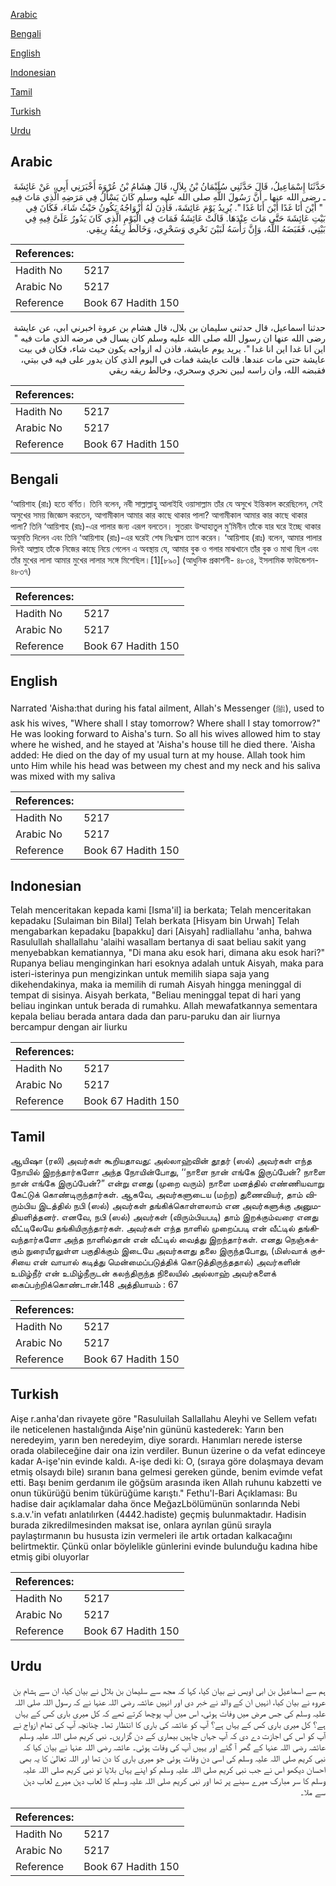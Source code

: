 [Arabic](#arabic)

[Bengali](#bengali)

[English](#english)

[Indonesian](#indonesian)

[Tamil](#tamil)

[Turkish](#turkish)

[Urdu](#urdu)

## Arabic


<div dir="rtl" lang="ar" style={{fontSize:'larger',backgroundColor:'#f8f9fa',padding:20}}>
حَدَّثَنَا إِسْمَاعِيلُ، قَالَ حَدَّثَنِي سُلَيْمَانُ بْنُ بِلاَلٍ، قَالَ هِشَامُ بْنُ عُرْوَةَ أَخْبَرَنِي أَبِي، عَنْ عَائِشَةَ ـ رضى الله عنها ـ أَنَّ رَسُولَ اللَّهِ صلى الله عليه وسلم كَانَ يَسْأَلُ فِي مَرَضِهِ الَّذِي مَاتَ فِيهِ ‏ "‏ أَيْنَ أَنَا غَدًا أَيْنَ أَنَا غَدًا ‏"‏‏.‏ يُرِيدُ يَوْمَ عَائِشَةَ، فَأَذِنَ لَهُ أَزْوَاجُهُ يَكُونُ حَيْثُ شَاءَ، فَكَانَ فِي بَيْتِ عَائِشَةَ حَتَّى مَاتَ عِنْدَهَا‏.‏ قَالَتْ عَائِشَةُ فَمَاتَ فِي الْيَوْمِ الَّذِي كَانَ يَدُورُ عَلَىَّ فِيهِ فِي بَيْتِي، فَقَبَضَهُ اللَّهُ، وَإِنَّ رَأْسَهُ لَبَيْنَ نَحْرِي وَسَحْرِي، وَخَالَطَ رِيقُهُ رِيقِي‏.‏
</div>
<div style={{backgroundColor:'#f8f9fa',padding:20, marginBottom: 10}}><table> <thead> <tr> <th>References:</th> <th></th> </tr> </thead> <tbody><tr><td>Hadith No</td><td>5217</td></tr><tr><td>Arabic No</td><td>5217</td></tr><tr><td>Reference</td><td>Book 67 Hadith 150</td></tr></tbody></table></div>


<div dir="rtl" lang="ar" style={{fontSize:'larger',backgroundColor:'#f8f9fa',padding:20}}>
حدثنا اسماعيل، قال حدثني سليمان بن بلال، قال هشام بن عروة اخبرني ابي، عن عايشة رضى الله عنها ان رسول الله صلى الله عليه وسلم كان يسال في مرضه الذي مات فيه " اين انا غدا اين انا غدا ". يريد يوم عايشة، فاذن له ازواجه يكون حيث شاء، فكان في بيت عايشة حتى مات عندها. قالت عايشة فمات في اليوم الذي كان يدور على فيه في بيتي، فقبضه الله، وان راسه لبين نحري وسحري، وخالط ريقه ريقي
</div>
<div style={{backgroundColor:'#f8f9fa',padding:20, marginBottom: 10}}><table> <thead> <tr> <th>References:</th> <th></th> </tr> </thead> <tbody><tr><td>Hadith No</td><td>5217</td></tr><tr><td>Arabic No</td><td>5217</td></tr><tr><td>Reference</td><td>Book 67 Hadith 150</td></tr></tbody></table></div>

## Bengali


<div dir="ltr" lang="bn" style={{fontSize:'larger',backgroundColor:'#f8f9fa',padding:20}}>
‘আয়িশাহ (রাঃ) হতে বর্ণিত। তিনি বলেন, নবী সাল্লাল্লাহু আলাইহি ওয়াসাল্লাম তাঁর যে অসুখে ইন্তিকাল করেছিলেন, সেই অসুখের সময় জিজ্ঞেস করতেন, আগামীকাল আমার কার কাছে থাকার পালা? আগামীকাল আমার কার কাছে থাকার পালা? তিনি ‘আয়িশাহ (রাঃ)-এর পালার জন্য এরূপ বলতেন। সুতরাং উম্মাহাতুল মু’মিনীন তাঁকে যার ঘরে ইচ্ছে থাকার অনুমতি দিলেন এবং তিনি ‘আয়িশাহ (রাঃ)-এর ঘরেই শেষ নিঃশ্বাস ত্যাগ করেন। ‘আয়িশাহ (রাঃ) বলেন, আমার পালার দিনই আল্লাহ তাঁকে নিজের কাছে নিয়ে গেলেন এ অবস্থায় যে, আমার বুক ও গলার মাঝখানে তাঁর বুক ও মাথা ছিল এবং তাঁর মুখের লালা আমার মুখের লালার সঙ্গে মিশেছিল।[1][৮৯০] (আধুনিক প্রকাশনী- ৪৮৩৪, ইসলামিক ফাউন্ডেশন- ৪৮৩৭)
</div>
<div style={{backgroundColor:'#f8f9fa',padding:20, marginBottom: 10}}><table> <thead> <tr> <th>References:</th> <th></th> </tr> </thead> <tbody><tr><td>Hadith No</td><td>5217</td></tr><tr><td>Arabic No</td><td>5217</td></tr><tr><td>Reference</td><td>Book 67 Hadith 150</td></tr></tbody></table></div>

## English


<div dir="ltr" lang="en" style={{fontSize:'larger',backgroundColor:'#f8f9fa',padding:20}}>
Narrated 'Aisha:that during his fatal ailment, Allah's Messenger (ﷺ), used to ask his wives, "Where shall I stay tomorrow? Where shall I stay tomorrow?" He was looking forward to Aisha's turn. So all his wives allowed him to stay where he wished, and he stayed at 'Aisha's house till he died there. 'Aisha added: He died on the day of my usual turn at my house. Allah took him unto Him while his head was between my chest and my neck and his saliva was mixed with my saliva
</div>
<div style={{backgroundColor:'#f8f9fa',padding:20, marginBottom: 10}}><table> <thead> <tr> <th>References:</th> <th></th> </tr> </thead> <tbody><tr><td>Hadith No</td><td>5217</td></tr><tr><td>Arabic No</td><td>5217</td></tr><tr><td>Reference</td><td>Book 67 Hadith 150</td></tr></tbody></table></div>

## Indonesian


<div dir="ltr" lang="id" style={{fontSize:'larger',backgroundColor:'#f8f9fa',padding:20}}>
Telah menceritakan kepada kami [Isma'il] ia berkata; Telah menceritakan kepadaku [Sulaiman bin Bilal] Telah berkata [Hisyam bin Urwah] Telah mengabarkan kepadaku [bapakku] dari [Aisyah] radliallahu 'anha, bahwa Rasulullah shallallahu 'alaihi wasallam bertanya di saat beliau sakit yang menyebabkan kematiannya, "Di mana aku esok hari, dimana aku esok hari?" Rupanya beliau menginginkan hari esoknya adalah untuk Aisyah, maka para isteri-isterinya pun mengizinkan untuk memilih siapa saja yang dikehendakinya, maka ia memilih di rumah Aisyah hingga meninggal di tempat di sisinya. Aisyah berkata, "Beliau meninggal tepat di hari yang beliau inginkan untuk berada di rumahku. Allah mewafatkannya sementara kepala beliau berada antara dada dan paru-paruku dan air liurnya bercampur dengan air liurku
</div>
<div style={{backgroundColor:'#f8f9fa',padding:20, marginBottom: 10}}><table> <thead> <tr> <th>References:</th> <th></th> </tr> </thead> <tbody><tr><td>Hadith No</td><td>5217</td></tr><tr><td>Arabic No</td><td>5217</td></tr><tr><td>Reference</td><td>Book 67 Hadith 150</td></tr></tbody></table></div>

## Tamil


<div dir="ltr" lang="ta" style={{fontSize:'larger',backgroundColor:'#f8f9fa',padding:20}}>
ஆயிஷா (ரலி) அவர்கள் கூறியதாவது: அல்லாஹ்வின் தூதர் (ஸல்) அவர்கள் எந்த நோயில் இறந்தார்களோ அந்த நோயின்போது, ‘‘நாளை நான் எங்கே இருப்பேன்? நாளை நான் எங்கே இருப்பேன்?” என்று எனது (முறை வரும்) நாளை மனத்தில் எண்ணியவாறு கேட்டுக் கொண்டிருந்தார்கள். ஆகவே, அவர்களுடைய (மற்ற) துணைவியர், தாம் விரும்பிய இடத்தில் நபி (ஸல்) அவர்கள் தங்கிக்கொள்ளலாம் என அவர்களுக்கு அனுமதியளித்தனர். எனவே, நபி (ஸல்) அவர்கள் (விரும்பியபடி) தாம் இறக்கும்வரை எனது வீட்டிலேயே தங்கியிருந்தார்கள். அவர்கள் எந்த நாளில் முறைப்படி என் வீட்டில் தங்கிவந்தார்களோ அந்த நாளில்தான் என் வீட்டில் வைத்து இறந்தார்கள். எனது நெஞ்சுக்கும் நுரையீரலுள்ள பகுதிக்கும் இடையே அவர்களது தலை இருந்தபோது, (மிஸ்வாக் குச்சியை என் வாயால் கடித்து மென்மைப்படுத்திக் கொடுத்திருந்ததால்) அவர்களின் உமிழ்நீர் என் உமிழ்நீருடன் கலந்திருந்த நிலையில் அல்லாஹ் அவர்களைக் கைப்பற்றிக்கொண்டான்.148 அத்தியாயம் : 67
</div>
<div style={{backgroundColor:'#f8f9fa',padding:20, marginBottom: 10}}><table> <thead> <tr> <th>References:</th> <th></th> </tr> </thead> <tbody><tr><td>Hadith No</td><td>5217</td></tr><tr><td>Arabic No</td><td>5217</td></tr><tr><td>Reference</td><td>Book 67 Hadith 150</td></tr></tbody></table></div>

## Turkish


<div dir="ltr" lang="tr" style={{fontSize:'larger',backgroundColor:'#f8f9fa',padding:20}}>
Aişe r.anha'dan rivayete göre "Rasuluilah Sallallahu Aleyhi ve Sellem vefatı ile neticelenen hastalığında Aişe'nin gününü kastederek: Yarın ben neredeyim, yarın ben neredeyim, diye sorardı. Hanımları nerede isterse orada olabileceğine dair ona izin verdiler. Bunun üzerine o da vefat edinceye kadar A-işe'nin evinde kaldı. A-işe dedi ki: O, (sıraya göre dolaşmaya devam etmiş olsaydı bile) sıranın bana gelmesi gereken günde, benim evimde vefat etti. Başı benim gerdanım ile göğsüm arasında iken Allah ruhunu kabzetti ve onun tükürüğü benim tükürüğüme karıştı." Fethu'l-Bari Açıklaması: Bu hadise dair açıklamalar daha önce MeğazLbölümünün sonlarında Nebi s.a.v.'in vefatı anlatılırken (4442.hadiste) geçmiş bulunmaktadır. Hadisin burada zikredilmesinden maksat ise, onlara ayrılan günü sırayla paylaştırmanın bu hususta izin vermeleri ile artık ortadan kalkacağını belirtmektir. Çünkü onlar böylelikle günlerini evinde bulunduğu kadına hibe etmiş gibi oluyorlar
</div>
<div style={{backgroundColor:'#f8f9fa',padding:20, marginBottom: 10}}><table> <thead> <tr> <th>References:</th> <th></th> </tr> </thead> <tbody><tr><td>Hadith No</td><td>5217</td></tr><tr><td>Arabic No</td><td>5217</td></tr><tr><td>Reference</td><td>Book 67 Hadith 150</td></tr></tbody></table></div>

## Urdu


<div dir="rtl" lang="ur" style={{fontSize:'larger',backgroundColor:'#f8f9fa',padding:20}}>
ہم سے اسماعیل بن ابی اویس نے بیان کیا، کہا کہ مجھ سے سلیمان بن بلال نے بیان کیا، ان سے ہشام بن عروہ نے بیان کیا، انہیں ان کے والد نے خبر دی اور انہیں عائشہ رضی اللہ عنہا نے کہ رسول اللہ صلی اللہ علیہ وسلم کی جس مرض میں وفات ہوئی، اس میں آپ پوچھا کرتے تھے کہ کل میری باری کس کے یہاں ہے؟ کل میری باری کس کے یہاں ہے؟ آپ کو عائشہ کی باری کا انتظار تھا۔ چنانچہ آپ کی تمام ازواج نے آپ کو اس کی اجازت دے دی کہ آپ جہاں چاہیں بیماری کے دن گزاریں۔ نبی کریم صلی اللہ علیہ وسلم عائشہ رضی اللہ عنہا کے گھر آ گئے اور یہیں آپ کی وفات ہوئی۔ عائشہ رضی اللہ عنہا نے بیان کیا کہ نبی کریم صلی اللہ علیہ وسلم کی اسی دن وفات ہوئی جو میری باری کا دن تھا اور اللہ تعالیٰ کا یہ بھی احسان دیکھو اس نے جب نبی کریم صلی اللہ علیہ وسلم کو اپنے یہاں بلایا تو نبی کریم صلی اللہ علیہ وسلم کا سر مبارک میرے سینے پر تھا اور نبی کریم صلی اللہ علیہ وسلم کا لعاب دہن میرے لعاب دہن سے ملا۔
</div>
<div style={{backgroundColor:'#f8f9fa',padding:20, marginBottom: 10}}><table> <thead> <tr> <th>References:</th> <th></th> </tr> </thead> <tbody><tr><td>Hadith No</td><td>5217</td></tr><tr><td>Arabic No</td><td>5217</td></tr><tr><td>Reference</td><td>Book 67 Hadith 150</td></tr></tbody></table></div>
